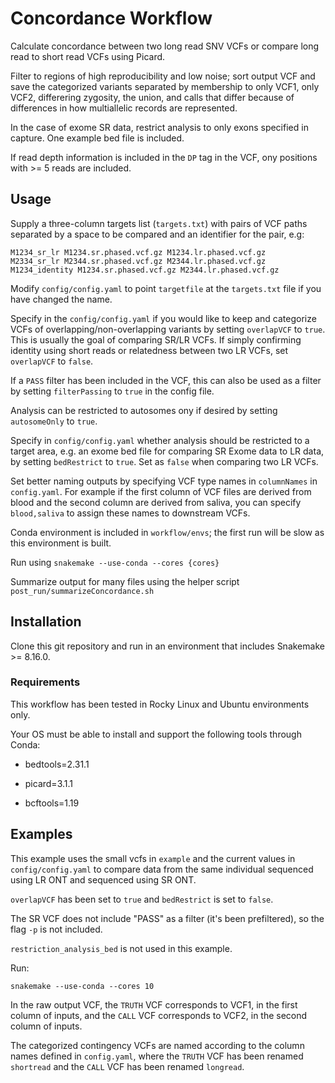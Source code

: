 # Concordance Workflow

Calculate concordance between two long read SNV VCFs or compare long read to short read VCFs using Picard.

Filter to regions of high reproducibility and low noise; sort output VCF and save the categorized variants separated by membership to only VCF1, only VCF2, differering zygosity, the union, and calls that differ because of differences in how multiallelic records are represented.
 
In the case of exome SR data, restrict analysis to only exons specified in capture. One example bed file is included.

If read depth information is included in the `DP` tag in the VCF, ony positions with >= 5 reads are included. 


## Usage

Supply a three-column targets list (`targets.txt`) with pairs of VCF paths separated by a space to be compared and an identifier for the pair, e.g:

```
M1234_sr_lr M1234.sr.phased.vcf.gz M1234.lr.phased.vcf.gz
M2334_sr_lr M2344.sr.phased.vcf.gz M2344.lr.phased.vcf.gz
M1234_identity M1234.sr.phased.vcf.gz M2344.lr.phased.vcf.gz
```

Modify `config/config.yaml` to point `targetfile` at the `targets.txt` file if you have changed the name.


Specify in the `config/config.yaml` if you would like to keep and categorize VCFs of overlapping/non-overlapping variants by setting `overlapVCF` to `true`. This is usually the goal of comparing SR/LR VCFs. If simply confirming identity using short reads or relatedness between two LR VCFs, set `overlapVCF` to `false`.


If a `PASS` filter has been included in the VCF, this can also be used as a filter by setting `filterPassing` to `true` in the config file. 


Analysis can be restricted to autosomes ony if desired by setting `autosomeOnly` to `true`.


Specify in `config/config.yaml` whether analysis should be restricted to a target area, e.g. an exome bed file for comparing SR Exome data to LR data, by setting `bedRestrict` to `true`. Set as `false` when comparing two LR VCFs.


Set better naming outputs by specifying VCF type names in `columnNames` in `config.yaml`. For example if the first column of VCF files are derived from blood and the second column are derived from saliva, you can specify `blood,saliva` to assign these names to downstream VCFs.


Conda environment is included in `workflow/envs`; the first run will be slow as this environment is built.


Run using `snakemake --use-conda --cores {cores}`


Summarize output for many files using the helper script `post_run/summarizeConcordance.sh`


## Installation

Clone this git repository and run in an environment that includes Snakemake >= 8.16.0.

### Requirements

This workflow has been tested in Rocky Linux and Ubuntu environments only. 


Your OS must be able to install and support the following tools through Conda:

   - bedtools=2.31.1

   - picard=3.1.1

   - bcftools=1.19


## Examples 

This example uses the small vcfs in `example` and the current values in `config/config.yaml` to compare data from the same individual sequenced using LR ONT and sequenced using SR ONT.


`overlapVCF` has been set to `true` and `bedRestrict` is set to `false`.


The SR VCF does not include "PASS" as a filter (it's been prefiltered), so the flag `-p` is not included. 


`restriction_analysis_bed` is not used in this example.


Run:

```
snakemake --use-conda --cores 10
```


In the raw output VCF, the `TRUTH` VCF corresponds to VCF1, in the first column of inputs, and the `CALL` VCF corresponds to VCF2, in the second column of inputs. 


The categorized contingency VCFs are named according to the column names defined in `config.yaml`, where the `TRUTH` VCF has been renamed `shortread` and the `CALL` VCF has been renamed `longread`.

